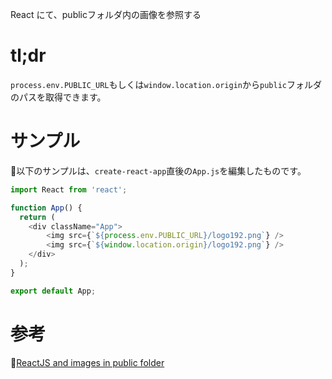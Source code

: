 React にて、publicフォルダ内の画像を参照する

# tl;dr
`process.env.PUBLIC_URL`もしくは`window.location.origin`から`public`フォルダのパスを取得できます。

# サンプル
🚀以下のサンプルは、`create-react-app`直後の`App.js`を編集したものです。

```Javascript:App.js
import React from 'react';

function App() {
  return (
    <div className="App">
        <img src={`${process.env.PUBLIC_URL}/logo192.png`} />
        <img src={`${window.location.origin}/logo192.png`} />
    </div>
  );
}

export default App;
```

# 参考
📖[ReactJS and images in public folder](https://stackoverflow.com/questions/47196800/reactjs-and-images-in-public-folder)